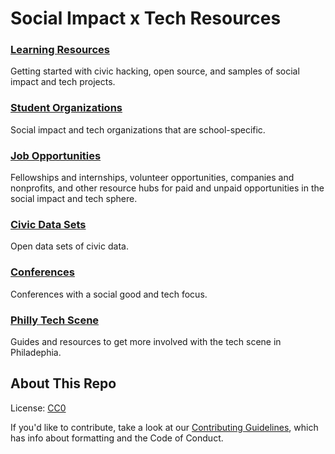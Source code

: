 # Social Impact x Tech Resources

### [Learning Resources](learning-resources.md)
Getting started with civic hacking, open source, and samples of social impact and tech projects.

### [Student Organizations](student-organizations.md)
Social impact and tech organizations that are school-specific.

### [Job Opportunities](job-opportunities.md)
Fellowships and internships, volunteer opportunities, companies and nonprofits, and other resource hubs for paid and unpaid opportunities in the social impact and tech sphere.

### [Civic Data Sets](data-sets.md)
Open data sets of civic data.

### [Conferences](conferences.md)
Conferences with a social good and tech focus.

### [Philly Tech Scene](philly-tech.md)
Guides and resources to get more involved with the tech scene in Philadephia. 

## About This Repo

License: [CC0](https://creativecommons.org/publicdomain/zero/1.0/)

If you'd like to contribute, take a look at our
[Contributing Guidelines](CONTRIBUTING.md), which has info about formatting and
the Code of Conduct.

